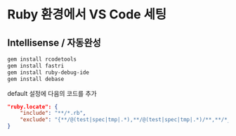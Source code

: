 # Ruby 환경에서 VS Code 세팅


## Intellisense / 자동완성

```sh
gem install rcodetools
gem install fastri
gem install ruby-debug-ide 
gem install debase
```

default 설정에 다음의 코드를 추가
```json
"ruby.locate": {
    "include": "**/*.rb",
    "exclude": "{**/@(test|spec|tmp|.*),**/@(test|spec|tmp|.*)/**,**/*_spec.rb}"
}
```